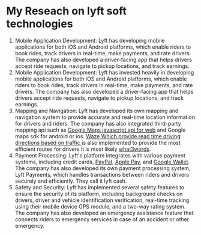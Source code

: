 
# My Reseach on lyft soft technologies

1. Mobile Application Development: Lyft has developing mobile applications for both iOS and Android platforms, which enable riders to book rides, track drivers in real-time, make payments, and rate drivers. The company has also developed a driver-facing app that helps drivers accept ride requests, navigate to pickup locations, and track earnings.
2. Mobile Application Development: Lyft has invested heavily in developing mobile applications for both iOS and Android platforms, which enable riders to book rides, track drivers in real-time, make payments, and rate drivers. The company has also developed a driver-facing app that helps drivers accept ride requests, navigate to pickup locations, and track earnings.
3. Mapping and Navigation: Lyft has developed its own mapping and navigation system to provide accurate and real-time location information for drivers and riders. The company has also integrated third-party mapping api such as [Google Maps javascript api for web](https://developers.google.com/maps/documentation/javascript) and Google maps sdk for android or ios. [Waze Which provide read time driving directions based on traffic ](https://www.waze.com/) is also implemented to provide the most efficient routes for drivers it is most likely [what3words](https://what3words.com/).
4. Payment Processing: Lyft's platform integrates with various payment systems, including credit cards, [PayPal](https://www.paypal.com/), [Apple Pay](https://www.apple.com/apple-pay/), and [Google Wallet](https://wallet.google/). The company has also developed its own payment processing system, Lyft Payments, which handles transactions between riders and drivers securely and efficiently. They call it lyft cash.
5. Safety and Security: Lyft has implemented several safety features to ensure the security of its platform, including background checks on drivers, driver and vehicle identification verification, real-time tracking using their mobile device GPS module, and a two-way rating system. The company has also developed an emergency assistance feature that connects riders to emergency services in case of an accident or other emergency.

